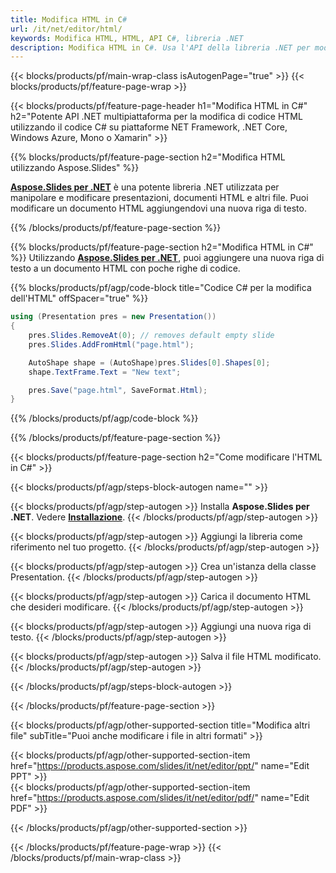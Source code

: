 ```yaml
---
title: Modifica HTML in C#
url: /it/net/editor/html/
keywords: Modifica HTML, HTML, API C#, libreria .NET
description: Modifica HTML in C#. Usa l'API della libreria .NET per modificare il file HTML
---
```


{{< blocks/products/pf/main-wrap-class isAutogenPage="true" >}}
{{< blocks/products/pf/feature-page-wrap >}}

{{< blocks/products/pf/feature-page-header h1="Modifica HTML in C#" h2="Potente API .NET multipiattaforma per la modifica di codice HTML utilizzando il codice C# su piattaforme NET Framework, .NET Core, Windows Azure, Mono o Xamarin" >}}

{{% blocks/products/pf/feature-page-section h2="Modifica HTML utilizzando Aspose.Slides" %}}

[**Aspose.Slides per .NET**](https://products.aspose.com/slides/it/net/) è una potente libreria .NET utilizzata per manipolare e modificare presentazioni, documenti HTML e altri file. Puoi modificare un documento HTML aggiungendovi una nuova riga di testo. 

{{% /blocks/products/pf/feature-page-section %}}




{{% blocks/products/pf/feature-page-section  h2="Modifica HTML in C#" %}}
Utilizzando [**Aspose.Slides per .NET**](https://products.aspose.com/slides/it/net/), puoi aggiungere una nuova riga di testo a un documento HTML con poche righe di codice.

{{% blocks/products/pf/agp/code-block title="Codice C# per la modifica dell'HTML" offSpacer="true" %}}
```cs
using (Presentation pres = new Presentation())
{
    pres.Slides.RemoveAt(0); // removes default empty slide
    pres.Slides.AddFromHtml("page.html");

    AutoShape shape = (AutoShape)pres.Slides[0].Shapes[0];
    shape.TextFrame.Text = "New text";

    pres.Save("page.html", SaveFormat.Html);
}
```
{{% /blocks/products/pf/agp/code-block %}}

{{% /blocks/products/pf/feature-page-section %}}




{{< blocks/products/pf/feature-page-section  h2="Come modificare l'HTML in C#" >}}


{{< blocks/products/pf/agp/steps-block-autogen name="" >}}


{{< blocks/products/pf/agp/step-autogen >}}
Installa **Aspose.Slides per .NET**. Vedere [**Installazione**](https://docs.aspose.com/slides/net/installation/).
{{< /blocks/products/pf/agp/step-autogen >}}

{{< blocks/products/pf/agp/step-autogen >}}
Aggiungi la libreria come riferimento nel tuo progetto.
{{< /blocks/products/pf/agp/step-autogen >}}

{{< blocks/products/pf/agp/step-autogen >}}
Crea un'istanza della classe Presentation.
{{< /blocks/products/pf/agp/step-autogen >}}

{{< blocks/products/pf/agp/step-autogen >}}
Carica il documento HTML che desideri modificare.
{{< /blocks/products/pf/agp/step-autogen >}}

{{< blocks/products/pf/agp/step-autogen >}}
Aggiungi una nuova riga di testo.
{{< /blocks/products/pf/agp/step-autogen >}}

{{< blocks/products/pf/agp/step-autogen >}}
Salva il file HTML modificato.
{{< /blocks/products/pf/agp/step-autogen >}}


{{< /blocks/products/pf/agp/steps-block-autogen >}}


{{< /blocks/products/pf/feature-page-section >}}




{{< blocks/products/pf/agp/other-supported-section title="Modifica altri file" subTitle="Puoi anche modificare i file in altri formati" >}}

{{< blocks/products/pf/agp/other-supported-section-item href="https://products.aspose.com/slides/it/net/editor/ppt/" name="Edit PPT" >}}    
{{< blocks/products/pf/agp/other-supported-section-item href="https://products.aspose.com/slides/it/net/editor/pdf/" name="Edit PDF" >}}  



{{< /blocks/products/pf/agp/other-supported-section >}}

{{< /blocks/products/pf/feature-page-wrap >}}
{{< /blocks/products/pf/main-wrap-class >}}